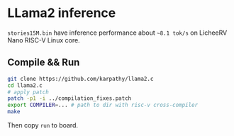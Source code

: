 # LLama2 inference

`stories15M.bin` have inference performance about `~8.1 tok/s` on LicheeRV Nano RISC-V Linux core.

## Compile && Run

```bash
git clone https://github.com/karpathy/llama2.c
cd llama2.c
# apply patch
patch -p1 -i ../compilation_fixes.patch
export COMPILER=... # path to dir with risc-v cross-compiler
make
```
Then copy `run` to board.


